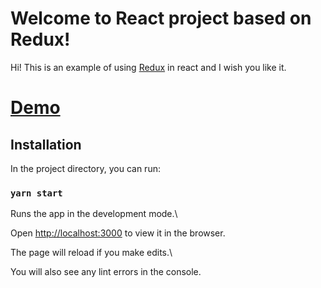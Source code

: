 # Welcome to React project based on Redux!

Hi! This is an example of using [Redux](https://redux.js.org/) in react and I wish you like it.


# [Demo](https://saeed-khazaei.github.io/redux/)

## Installation


In the project directory, you can run:

  

### `yarn start`

Runs the app in the development mode.\

Open [http://localhost:3000](http://localhost:3000) to view it in the browser.

  
The page will reload if you make edits.\

You will also see any lint errors in the console.

